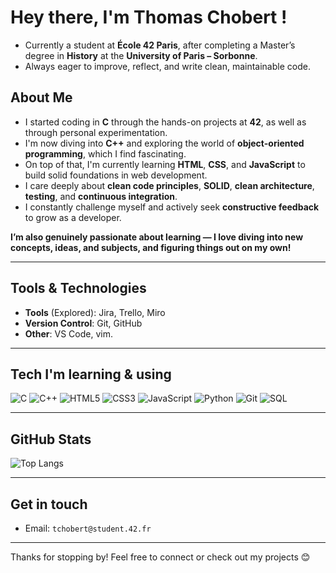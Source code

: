 # Hey there, I'm Thomas Chobert !

- Currently a student at **École 42 Paris**, after completing a Master’s degree in **History** at the **University of Paris – Sorbonne**.  
- Always eager to improve, reflect, and write clean, maintainable code.

## About Me

- I started coding in **C** through the hands-on projects at **42**, as well as through personal experimentation.
- I'm now diving into **C++** and exploring the world of **object-oriented programming**, which I find fascinating.
- On top of that, I'm currently learning **HTML**, **CSS**, and **JavaScript** to build solid foundations in web development.
- I care deeply about **clean code principles**, **SOLID**, **clean architecture**, **testing**, and **continuous integration**.
- I constantly challenge myself and actively seek **constructive feedback** to grow as a developer.

**I’m also genuinely passionate about learning — I love diving into new concepts, ideas, and subjects, and figuring things out on my own!**

---

## Tools & Technologies

- **Tools** (Explored): Jira, Trello, Miro
- **Version Control**: Git, GitHub
- **Other**: VS Code, vim.

---

## Tech I'm learning & using

![C](https://img.shields.io/badge/-C-00599C?style=flat&logo=c&logoColor=white)
![C++](https://img.shields.io/badge/-C++-00599C?style=flat&logo=c%2B%2B&logoColor=white)
![HTML5](https://img.shields.io/badge/-HTML5-E34F26?style=flat&logo=html5&logoColor=white)
![CSS3](https://img.shields.io/badge/-CSS3-1572B6?style=flat&logo=css3&logoColor=white)
![JavaScript](https://img.shields.io/badge/-JavaScript-F7DF1E?style=flat&logo=javascript&logoColor=black)
![Python](https://img.shields.io/badge/-Python-3776AB?style=flat&logo=python&logoColor=white)
![Git](https://img.shields.io/badge/-Git-F05032?style=flat&logo=git&logoColor=white)
![SQL](https://img.shields.io/badge/-SQL-000?logo=MySQL&logoColor=4479A1)

---

## GitHub Stats

![Top Langs](https://github-readme-stats.vercel.app/api/top-langs/?username=TChobert&layout=compact&theme=tokyonight)

---

## Get in touch

- Email: `tchobert@student.42.fr`

---

Thanks for stopping by! Feel free to connect or check out my projects 😊  
